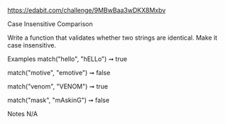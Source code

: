 https://edabit.com/challenge/9MBwBaa3wDKX8Mxbv

Case Insensitive Comparison

Write a function that validates whether two strings are identical. Make it case insensitive.

Examples
match("hello", "hELLo") ➞ true

match("motive", "emotive") ➞ false

match("venom", "VENOM") ➞ true

match("mask", "mAskinG") ➞ false

Notes
N/A